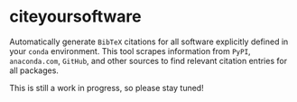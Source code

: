 # citeyoursoftware

Automatically generate ``BibTeX`` citations for all software explicitly
defined in your ``conda`` environment. This tool scrapes information from
``PyPI``, ``anaconda.com``, ``GitHub``, and other sources to find relevant
citation entries for all packages.

This is still a work in progress, so please stay tuned!
